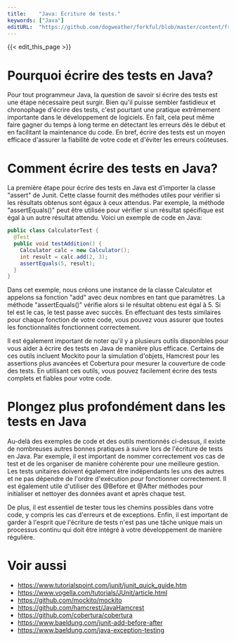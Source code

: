 ```yaml
---
title:    "Java: Écriture de tests."
keywords: ["Java"]
editURL:  "https://github.com/dogweather/forkful/blob/master/content/fr/java/writing-tests.md"
---
```


{{< edit_this_page >}}

# Pourquoi écrire des tests en Java?

Pour tout programmeur Java, la question de savoir si écrire des tests est une étape nécessaire peut surgir. Bien qu'il puisse sembler fastidieux et chronophage d'écrire des tests, c'est pourtant une pratique extrêmement importante dans le développement de logiciels. En fait, cela peut même faire gagner du temps à long terme en détectant les erreurs dès le début et en facilitant la maintenance du code. En bref, écrire des tests est un moyen efficace d'assurer la fiabilité de votre code et d'éviter les erreurs coûteuses.

# Comment écrire des tests en Java?

La première étape pour écrire des tests en Java est d'importer la classe "assert" de Junit. Cette classe fournit des méthodes utiles pour vérifier si les résultats obtenus sont égaux à ceux attendus. Par exemple, la méthode "assertEquals()" peut être utilisée pour vérifier si un résultat spécifique est égal à un autre résultat attendu. Voici un exemple de code en Java:

```Java
public class CalculatorTest {
  @Test
  public void testAddition() {
    Calculator calc = new Calculator();
    int result = calc.add(2, 3);
    assertEquals(5, result);
  }
}
```

Dans cet exemple, nous créons une instance de la classe Calculator et appelons sa fonction "add" avec deux nombres en tant que paramètres. La méthode "assertEquals()" vérifie alors si le résultat obtenu est égal à 5. Si tel est le cas, le test passe avec succès. En effectuant des tests similaires pour chaque fonction de votre code, vous pouvez vous assurer que toutes les fonctionnalités fonctionnent correctement.

Il est également important de noter qu'il y a plusieurs outils disponibles pour vous aider à écrire des tests en Java de manière plus efficace. Certains de ces outils incluent Mockito pour la simulation d'objets, Hamcrest pour les assertions plus avancées et Cobertura pour mesurer la couverture de code des tests. En utilisant ces outils, vous pouvez facilement écrire des tests complets et fiables pour votre code.

# Plongez plus profondément dans les tests en Java

Au-delà des exemples de code et des outils mentionnés ci-dessus, il existe de nombreuses autres bonnes pratiques à suivre lors de l'écriture de tests en Java. Par exemple, il est important de nommer correctement vos cas de test et de les organiser de manière cohérente pour une meilleure gestion. Les tests unitaires doivent également être indépendants les uns des autres et ne pas dépendre de l'ordre d'exécution pour fonctionner correctement. Il est également utile d'utiliser des @Before et @After méthodes pour initialiser et nettoyer des données avant et après chaque test.

De plus, il est essentiel de tester tous les chemins possibles dans votre code, y compris les cas d'erreurs et de exceptions. Enfin, il est important de garder à l'esprit que l'écriture de tests n'est pas une tâche unique mais un processus continu qui doit être intégré à votre développement de manière régulière.

# Voir aussi

- https://www.tutorialspoint.com/junit/junit_quick_guide.htm
- https://www.vogella.com/tutorials/JUnit/article.html
- https://github.com/mockito/mockito
- https://github.com/hamcrest/JavaHamcrest
- https://github.com/cobertura/cobertura
- https://www.baeldung.com/junit-add-before-after
- https://www.baeldung.com/java-exception-testing